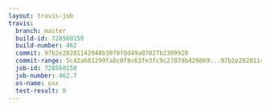 ```yaml
---
layout: travis-job
travis:
  branch: master
  build-id: 728560150
  build-number: 462
  commit: 97b2e28281142948b30f8f0d49a87027b2309920
  commit-range: 5c42a681299fa8c0f8c63fe3fc9c2787db429869...97b2e28281142948b30f8f0d49a87027b2309920
  job-id: 728560158
  job-number: 462.7
  os-name: osx
  test-result: 0
---
```

